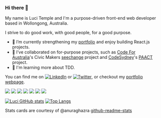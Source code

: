 ### Hi there 👋

<!--
**lucitemple/lucitemple** is a ✨ _special_ ✨ repository because its `README.md` (this file) appears on your GitHub profile.

Here are some ideas to get you started:

- 🔭 I’m currently working on ...
- 🌱 I’m currently learning ...
- 👯 I’m looking to collaborate on ....
- 🤔 I’m looking for help with ...
- 💬 Ask me about ...
- 📫 How to reach me: ...
- 😄 Pronouns: ...
- ⚡ Fun fact: ...
-->
My name is Luci Temple and I'm a purpose-driven front-end web developer based in Wollongong, Australia.

I strive to do good work, with good people, for a good purpose.

- 🔭 I’m currently strengthening my [portfolio](https://lucitemple.github.io/) and enjoy building React.js projects.
- 👯 I’ve collaborated on for-purpose projects, such as [Code For Australia](https://github.com/CodeforAustralia)'s Civic Makers [seechange](https://github.com/CodeforAustralia/seechange) project and [CodeSydney](https://github.com/codesydney)'s [PAACT](https://github.com/codesydney/paact) project.
- 🌱 I'm learning more about TDD.

You can find me on [![LinkedIn][2.2]][2] or [![Twitter][1.2]][1], or checkout my [portfolio webpage](https://lucitemple.github.io/). 

<!-- Technologies -->
![](https://img.shields.io/badge/OS-MacOS-informational?style=flat&logo=<LOGO_NAME>&logoColor=white&color=2bbc8a)
![](https://img.shields.io/badge/Editor-VSCode-informational?style=flat&logo=<LOGO_NAME>&logoColor=white&color=2bbc8a)
![](https://img.shields.io/badge/Shell-Bash-informational?style=flat&logo=<LOGO_NAME>&logoColor=white&color=2bbc8a)
![](https://img.shields.io/badge/Code-JavaScript-informational?style=flat&logo=<LOGO_NAME>&logoColor=white&color=2bbc8a)
![](https://img.shields.io/badge/Code-Ruby-informational?style=flat&logo=<LOGO_NAME>&logoColor=white&color=2bbc8a)
![](https://img.shields.io/badge/Code-HTML-informational?style=flat&logo=<LOGO_NAME>&logoColor=white&color=2bbc8a)
![](https://img.shields.io/badge/Code-CSS-informational?style=flat&logo=<LOGO_NAME>&logoColor=white&color=2bbc8a)

<!-- Icons -->

[1.2]: http://i.imgur.com/wWzX9uB.png (twitter icon without padding)
[2.2]: https://raw.githubusercontent.com/MartinHeinz/MartinHeinz/master/linkedin-3-16.png (LinkedIn icon without padding)

<!-- Links to social media accounts -->

[1]: https://twitter.com/lucitemple
[2]: https://www.linkedin.com/in/lucitemple/

<!-- Stats cards -->

[![Luci GitHub stats](https://github-readme-stats.vercel.app/api?username=lucitemple&theme=cobalt&show_icons=true)](https://github.com/lucitemple/github-readme-stats)
[![Top Langs](https://github-readme-stats.vercel.app/api/top-langs/?username=lucitemple&layout=compact&theme=cobalt)](https://github.com/lucitemple/github-readme-stats)

Stats cards are courtesy of @anuraghazra [github-readme-stats](https://github.com/anuraghazra/github-readme-stats)

